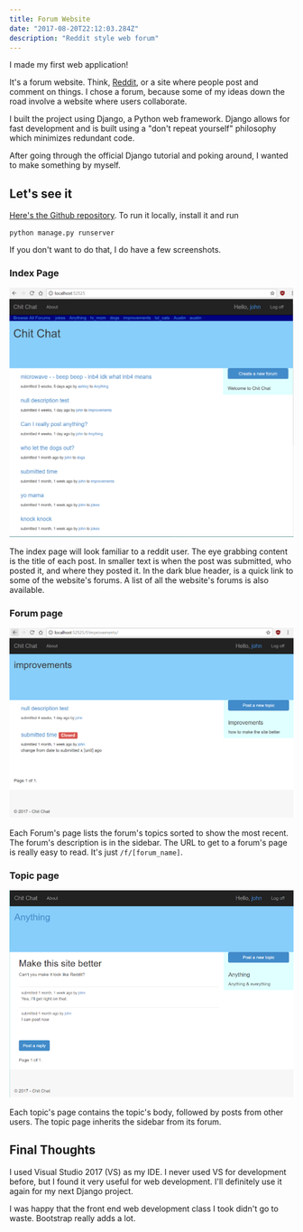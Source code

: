 ```yaml
---
title: Forum Website
date: "2017-08-20T22:12:03.284Z"
description: "Reddit style web forum"
---
```


I made my first web application! 

It's a forum website. Think, [Reddit](https://reddit.com), or a site where people post and comment on things. I chose a forum, because some of my ideas down the road involve a website where users collaborate.

I built the project using Django, a Python web framework. Django allows for fast development and is built using a "don't repeat yourself" philosophy which minimizes redundant code.

After going through the official Django tutorial and poking around, I wanted to make something by myself.


## Let's see it
[Here's the Github repository](https://github.com/hydrospanner/DForurm). 
To run it locally, install it and run

```shell
python manage.py runserver
```
 
If you don't want to do that, I do have a few screenshots.


### Index Page

<div className="Image__Medium">
  <img src="./images/index_page.png" alt="Index page" />
</div>

The index page will look familiar to a reddit user. The eye grabbing content is the title of each post. In smaller text is when the post was submitted, who posted it, and where they posted it.
In the dark blue header, is a quick link to some of the website's forums. A list of all the website's forums is also available.


### Forum page

<div className="Image__Medium">
  <img src="./images/forum.png" alt="Forum page" />
</div>

Each Forum's page lists the forum's topics sorted to show the most recent. The forum's description is in the sidebar. The URL to get to a forum's page is really easy to read. It's just `/f/[forum_name]`.

### Topic page

<div className="Image__Medium">
  <img src="./images/topic.png" alt="Topic page" />
</div>



Each topic's page contains the topic's body, followed by posts from other users. The topic page inherits the sidebar from its forum.


## Final Thoughts
I used Visual Studio 2017 (VS) as my IDE. I never used VS for development before, but I found it very useful for web development. I'll definitely use it again for my next Django project.

I was happy that the front end web development class I took didn't go to waste. Bootstrap really adds a lot. 
